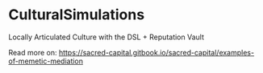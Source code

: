 # CulturalSimulations
Locally Articulated Culture with the DSL + Reputation Vault

Read more on: https://sacred-capital.gitbook.io/sacred-capital/examples-of-memetic-mediation
